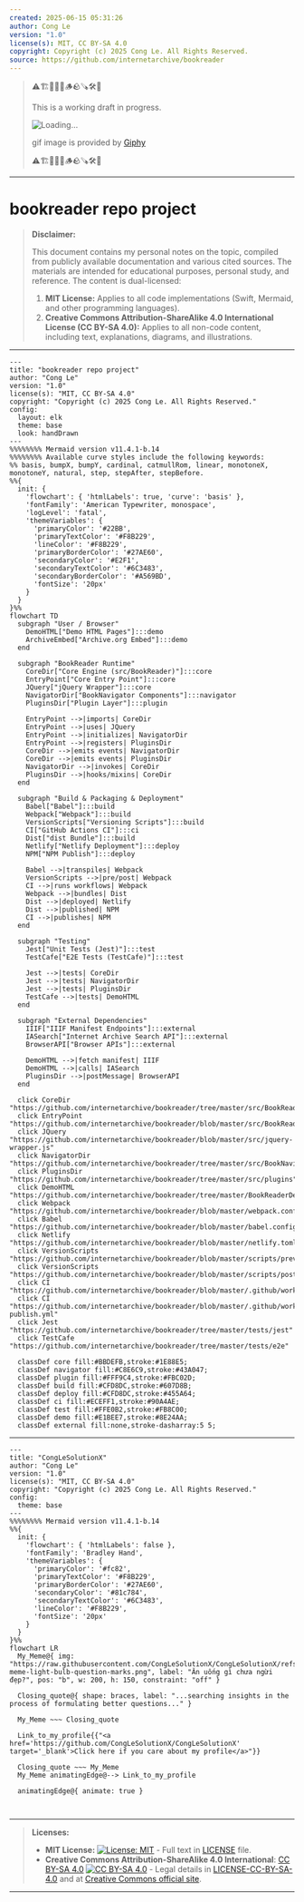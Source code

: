```yaml
---
created: 2025-06-15 05:31:26
author: Cong Le
version: "1.0"
license(s): MIT, CC BY-SA 4.0
copyright: Copyright (c) 2025 Cong Le. All Rights Reserved.
source: https://github.com/internetarchive/bookreader
---
```



> ⚠️🏗️🚧🦺🧱🪵🪨🪚🛠️👷
> 
> This is a working draft in progress.
> 
> ![Loading...](https://media4.giphy.com/media/v1.Y2lkPTc5MGI3NjExYXVqY2NjengxdXh4N3Jxb2N2aTYxcGV6ODR3Z2J5dHR0c210MGx4dSZlcD12MV9pbnRlcm5hbF9naWZfYnlfaWQmY3Q9Zw/l0LHVgZQp79x2hZEA/giphy.gif)
>
> gif image is provided by [Giphy](https://giphy.com)
> 
> ⚠️🏗️🚧🦺🧱🪵🪨🪚🛠️👷


----




# bookreader repo project
> **Disclaimer:**
>
> This document contains my personal notes on the topic,
> compiled from publicly available documentation and various cited sources.
> The materials are intended for educational purposes, personal study, and reference.
> The content is dual-licensed:
> 1. **MIT License:** Applies to all code implementations (Swift, Mermaid, and other programming languages).
> 2. **Creative Commons Attribution-ShareAlike 4.0 International License (CC BY-SA 4.0):** Applies to all non-code content, including text, explanations, diagrams, and illustrations.
---


```mermaid
---
title: "bookreader repo project"
author: "Cong Le"
version: "1.0"
license(s): "MIT, CC BY-SA 4.0"
copyright: "Copyright (c) 2025 Cong Le. All Rights Reserved."
config:
  layout: elk
  theme: base
  look: handDrawn
---
%%%%%%%% Mermaid version v11.4.1-b.14
%%%%%%%% Available curve styles include the following keywords:
%% basis, bumpX, bumpY, cardinal, catmullRom, linear, monotoneX, monotoneY, natural, step, stepAfter, stepBefore.
%%{
  init: {
    'flowchart': { 'htmlLabels': true, 'curve': 'basis' },
    'fontFamily': 'American Typewriter, monospace',
    'logLevel': 'fatal',
    'themeVariables': {
      'primaryColor': '#22BB',
      'primaryTextColor': '#F8B229',
      'lineColor': '#F8B229',
      'primaryBorderColor': '#27AE60',
      'secondaryColor': '#E2F1',
      'secondaryTextColor': '#6C3483',
      'secondaryBorderColor': '#A569BD',
      'fontSize': '20px'
    }
  }
}%%
flowchart TD
  subgraph "User / Browser"
    DemoHTML["Demo HTML Pages"]:::demo
    ArchiveEmbed["Archive.org Embed"]:::demo
  end

  subgraph "BookReader Runtime"
    CoreDir["Core Engine (src/BookReader)"]:::core
    EntryPoint["Core Entry Point"]:::core
    JQuery["jQuery Wrapper"]:::core
    NavigatorDir["BookNavigator Components"]:::navigator
    PluginsDir["Plugin Layer"]:::plugin

    EntryPoint -->|imports| CoreDir
    EntryPoint -->|uses| JQuery
    EntryPoint -->|initializes| NavigatorDir
    EntryPoint -->|registers| PluginsDir
    CoreDir -->|emits events| NavigatorDir
    CoreDir -->|emits events| PluginsDir
    NavigatorDir -->|invokes| CoreDir
    PluginsDir -->|hooks/mixins| CoreDir
  end

  subgraph "Build & Packaging & Deployment"
    Babel["Babel"]:::build
    Webpack["Webpack"]:::build
    VersionScripts["Versioning Scripts"]:::build
    CI["GitHub Actions CI"]:::ci
    Dist["dist Bundle"]:::build
    Netlify["Netlify Deployment"]:::deploy
    NPM["NPM Publish"]:::deploy

    Babel -->|transpiles| Webpack
    VersionScripts -->|pre/post| Webpack
    CI -->|runs workflows| Webpack
    Webpack -->|bundles| Dist
    Dist -->|deployed| Netlify
    Dist -->|published| NPM
    CI -->|publishes| NPM
  end

  subgraph "Testing"
    Jest["Unit Tests (Jest)"]:::test
    TestCafe["E2E Tests (TestCafe)"]:::test

    Jest -->|tests| CoreDir
    Jest -->|tests| NavigatorDir
    Jest -->|tests| PluginsDir
    TestCafe -->|tests| DemoHTML
  end

  subgraph "External Dependencies"
    IIIF["IIIF Manifest Endpoints"]:::external
    IASearch["Internet Archive Search API"]:::external
    BrowserAPI["Browser APIs"]:::external

    DemoHTML -->|fetch manifest| IIIF
    DemoHTML -->|calls| IASearch
    PluginsDir -->|postMessage| BrowserAPI
  end

  click CoreDir "https://github.com/internetarchive/bookreader/tree/master/src/BookReader"
  click EntryPoint "https://github.com/internetarchive/bookreader/blob/master/src/BookReader.js"
  click JQuery "https://github.com/internetarchive/bookreader/blob/master/src/jquery-wrapper.js"
  click NavigatorDir "https://github.com/internetarchive/bookreader/tree/master/src/BookNavigator"
  click PluginsDir "https://github.com/internetarchive/bookreader/tree/master/src/plugins"
  click DemoHTML "https://github.com/internetarchive/bookreader/tree/master/BookReaderDemo"
  click Webpack "https://github.com/internetarchive/bookreader/blob/master/webpack.config.js"
  click Babel "https://github.com/internetarchive/bookreader/blob/master/babel.config.cjs"
  click Netlify "https://github.com/internetarchive/bookreader/blob/master/netlify.toml"
  click VersionScripts "https://github.com/internetarchive/bookreader/blob/master/scripts/preversion.js"
  click VersionScripts "https://github.com/internetarchive/bookreader/blob/master/scripts/postversion.js"
  click CI "https://github.com/internetarchive/bookreader/blob/master/.github/workflows/node.js.yml"
  click CI "https://github.com/internetarchive/bookreader/blob/master/.github/workflows/npm-publish.yml"
  click Jest "https://github.com/internetarchive/bookreader/tree/master/tests/jest"
  click TestCafe "https://github.com/internetarchive/bookreader/tree/master/tests/e2e"

  classDef core fill:#BBDEFB,stroke:#1E88E5;
  classDef navigator fill:#C8E6C9,stroke:#43A047;
  classDef plugin fill:#FFF9C4,stroke:#FBC02D;
  classDef build fill:#CFD8DC,stroke:#607D8B;
  classDef deploy fill:#CFD8DC,stroke:#455A64;
  classDef ci fill:#ECEFF1,stroke:#90A4AE;
  classDef test fill:#FFE0B2,stroke:#FB8C00;
  classDef demo fill:#E1BEE7,stroke:#8E24AA;
  classDef external fill:none,stroke-dasharray:5 5;
```

-----

<!-- 
```mermaid
%% Current Mermaid version
info
```  -->


```mermaid
---
title: "CongLeSolutionX"
author: "Cong Le"
version: "1.0"
license(s): "MIT, CC BY-SA 4.0"
copyright: "Copyright (c) 2025 Cong Le. All Rights Reserved."
config:
  theme: base
---
%%%%%%%% Mermaid version v11.4.1-b.14
%%{
  init: {
    'flowchart': { 'htmlLabels': false },
    'fontFamily': 'Bradley Hand',
    'themeVariables': {
      'primaryColor': '#fc82',
      'primaryTextColor': '#F8B229',
      'primaryBorderColor': '#27AE60',
      'secondaryColor': '#81c784',
      'secondaryTextColor': '#6C3483',
      'lineColor': '#F8B229',
      'fontSize': '20px'
    }
  }
}%%
flowchart LR
  My_Meme@{ img: "https://raw.githubusercontent.com/CongLeSolutionX/CongLeSolutionX/refs/heads/main/assets/images/My-meme-light-bulb-question-marks.png", label: "Ăn uống gì chưa ngừi đẹp?", pos: "b", w: 200, h: 150, constraint: "off" }

  Closing_quote@{ shape: braces, label: "...searching insights in the process of formulating better questions..." }
    
  My_Meme ~~~ Closing_quote
    
  Link_to_my_profile{{"<a href='https://github.com/CongLeSolutionX/CongLeSolutionX' target='_blank'>Click here if you care about my profile</a>"}}

  Closing_quote ~~~ My_Meme
  My_Meme animatingEdge@--> Link_to_my_profile
  
  animatingEdge@{ animate: true }



```

---
>**Licenses:**
>
>- **MIT License:**  [![License: MIT](https://img.shields.io/badge/License-MIT-yellow.svg)](LICENSE) - Full text in [LICENSE](LICENSE) file.
>- **Creative Commons Attribution-ShareAlike 4.0 International**: [CC BY-SA 4.0](https://creativecommons.org/licenses/by-sa/4.0/) [![CC BY-SA 4.0](https://licensebuttons.net/l/by-sa/4.0/88x31.png)](https://creativecommons.org/licenses/by-sa/4.0/) - Legal details in [LICENSE-CC-BY-SA-4.0](THE_PAST/LICENSE-CC-BY-SA-4.0) and at [Creative Commons official site](https://creativecommons.org/licenses/by-sa/4.0/).
>
---
